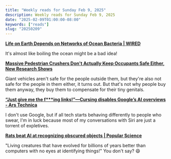 ```yaml
---
title: "Weekly reads for Sunday Feb 9, 2025"
description: Weekly reads for Sunday Feb 9, 2025
date: "2025-02-09T01:00:00-08:00"
keywords: ["reads"]
slug: "20250209"
---
```

**[Life on Earth Depends on Networks of Ocean Bacteria | WIRED](https://www.wired.com/story/life-on-earth-depends-on-networks-of-ocean-bacteria/)**  

It's almost like boiling the ocean might be a bad idea!

**[Massive Pedestrian Crushers Don't Actually Keep Occupants Safe Either, New Research Shows](https://jalopnik.com/massive-pedestrian-crushers-dont-actually-keep-occupant-1851757323)**

Giant vehicles aren't safe for the people outside them, but they're also not safe for the people in them either, it turns out. But that's not why people buy them anyway, they buy them to compensate for their tiny genitals.

**[“Just give me the f***ing links!”—Cursing disables Google’s AI overviews - Ars Technica](https://arstechnica.com/google/2025/01/just-give-me-the-fing-links-cursing-disables-googles-ai-overviews/)**  

I don't use Google, but if all tech starts behaving differently to people who swear, I'm in luck because most of my conversations with Siri are just a torrent of expletives.

**[Rats beat AI at recognizing obscured objects | Popular Science](https://www.popsci.com/technology/rats-v-ai/)**

"Living creatures that have evolved for billions of years better than computers with no eyes at identifying things!" You don't say? 😄
